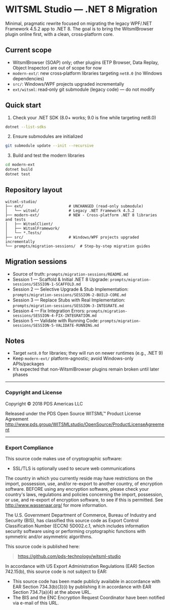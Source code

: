 # WITSML Studio — .NET 8 Migration

Minimal, pragmatic rewrite focused on migrating the legacy WPF/.NET Framework 4.5.2 app to .NET 8. The goal is to bring the WitsmlBrowser plugin online first, with a clean, cross‑platform core.

## Current scope
- WitsmlBrowser (SOAP) only; other plugins (ETP Browser, Data Replay, Object Inspector) are out of scope for now
- `modern-ext/`: new cross‑platform libraries targeting `net8.0` (no Windows dependencies)
- `src/`: Windows/WPF projects upgraded incrementally
- `ext/witsml`: read‑only git submodule (legacy code) — do not modify

## Quick start
1) Check your .NET SDK (8.0+ works; 9.0 is fine while targeting net8.0)

```bash
dotnet --list-sdks
```

2) Ensure submodules are initialized

```bash
git submodule update --init --recursive
```

3) Build and test the modern libraries

```bash
cd modern-ext
dotnet build
dotnet test
```

## Repository layout
```
witsml-studio/
├── ext/                    # UNCHANGED (read-only submodule)
│   └── witsml/             # Legacy .NET Framework 4.5.2
├── modern-ext/             # NEW - Cross-platform .NET 8 libraries and tests
│   ├── WitsmlClient/
│   ├── WitsmlFramework/
│   └── *.Tests/
├── src/                    # Windows/WPF projects upgraded incrementally
└── prompts/migration-sessions/  # Step-by-step migration guides
```

## Migration sessions
- Source of truth: `prompts/migration-sessions/README.md`
- Session 1 — Scaffold & Initial .NET 8 Upgrade: `prompts/migration-sessions/SESSION-1-SCAFFOLD.md`
- Session 2 — Selective Upgrade & Stub Implementation: `prompts/migration-sessions/SESSION-2-BUILD-CORE.md`
- Session 3 — Replace Stubs with Real Implementation: `prompts/migration-sessions/SESSION-3-INTEGRATE.md`
- Session 4 — Fix Integration Errors: `prompts/migration-sessions/SESSION-4-FIX-INTEGRATION.md`
- Session 5 — Validate with Running Code: `prompts/migration-sessions/SESSION-5-VALIDATE-RUNNING.md`

## Notes
- Target `net8.0` for libraries; they will run on newer runtimes (e.g., .NET 9)
- Keep `modern-ext/` platform-agnostic; avoid Windows-only APIs/packages
- It’s expected that non-WitsmlBrowser plugins remain broken until later phases

---
 
### Copyright and License
Copyright &copy; 2018 PDS Americas LLC

Released under the PDS Open Source WITSML™ Product License Agreement
http://www.pds.group/WITSMLstudio/OpenSource/ProductLicenseAgreement

---

### Export Compliance

This source code makes use of cryptographic software:
- SSL/TLS is optionally used to secure web communications

The country in which you currently reside may have restrictions on the import, possession,
use, and/or re-export to another country, of encryption software.  BEFORE using any
encryption software, please check your country's laws, regulations and policies concerning
the import, possession, or use, and re-export of encryption software, to see if this is
permitted.  See <http://www.wassenaar.org/> for more information.

The U.S. Government Department of Commerce, Bureau of Industry and Security (BIS), has
classified this source code as Export Control Classification Number (ECCN) 5D002.c.1, which
includes information security software using or performing cryptographic functions with
symmetric and/or asymmetric algorithms.

This source code is published here:
> https://github.com/pds-technology/witsml-studio

In accordance with US Export Administration Regulations (EAR) Section 742.15(b), this
source code is not subject to EAR:
 - This source code has been made publicly available in accordance with EAR Section
   734.3(b)(3)(i) by publishing it in accordance with EAR Section 734.7(a)(4) at the above
   URL.
 - The BIS and the ENC Encryption Request Coordinator have been notified via e-mail of this
   URL.